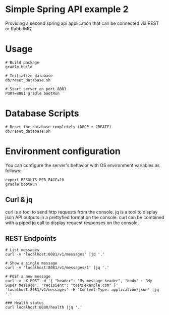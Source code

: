 # Simple Spring API example 2

Providing a second spring api application that can be connected via REST or RabbitMQ.

# Usage

```
# Build package
gradle build

# Initialize database
db/reset_database.sh

# Start server on port 8081
PORT=8081 gradle bootRun
```

# Database Scripts

```
# Reset the database completely (DROP + CREATE)
db/reset_database.sh
```

# Environment configuration

You can configure the server's behavior with OS environment variables as follows:

```
export RESULTS_PER_PAGE=10
gradle bootRun
```

## Curl & jq

curl is a tool to send http requests from the console.
jq is a tool to display json API outputs in a prettyfied format on the console.
curl can be combined with a piped jq call to display request responses on the console.

## REST Endpoints

```
# List messages
curl -v 'localhost:8081/v1/messages' |jq '.'

# Show a single message
curl -v 'localhost:8081/v1/messages/1' |jq '.'

# POST a new message
curl -v -X POST -d '{ "header": "My message header", "body" : "My Super Message", "recipient": "test@example.com" }' 'localhost:8081/v1/messages' -H 'Content-Type: application/json' |jq '.'

### Health status
curl localhost:8080/health |jq '.'

```
